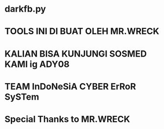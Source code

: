 # darkfb.py
# TOOLS INI DI BUAT OLEH MR.WRECK
# KALIAN BISA KUNJUNGI SOSMED KAMI ig ADY08
# TEAM InDoNeSiA CYBER ErRoR SySTem
# Special Thanks to MR.WRECK
